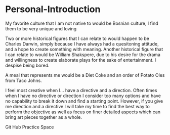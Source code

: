 # Personal-Introduction
<!DOCTYPE html>
<html lang="en">
    <head>
            <title>Introducing Parker</title>
                <meta charset="utf-8">
    </head>
<body>
        <p> My favorite culture that I am not native to would be Bosnian culture, I find them to be very unique and loving</p>
        <p> Two or more historical figures that I can relate to would happen to be Charles Darwin, simply because I have always had a quesitoning attitude, 
            and a hope to create something with meaning. Another historical figure that I can relate to would be William Shakspere, due to his desire for 
            the drama and willingness to create elaborate plays for the sake of entertainment. I despise being bored.</p>
        <p> A meal that represents me would be a Diet Coke and an order of Potato Oles from Taco Johns.</p>
        <p> I feel most creative when I... have a directive and a direction. Often times when I have no directive or direction I consider too many options 
            and have no capability to break it down and find a starting point. However, if you give me direction and a directive I will take my time to 
            find the best way to perform the objective as well as focus on finer detailed aspects which can bring art pieces together as a whole. </p>
</body>
</html>
Git Hub Practice Space
